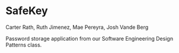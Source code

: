 # SafeKey
Carter Rath, Ruth Jimenez, Mae Pereyra, Josh Vande Berg

Password storage application from our Software Engineering Design Patterns class.
